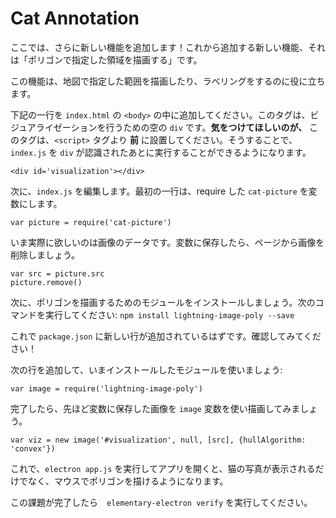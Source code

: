 # Cat Annotation

ここでは、さらに新しい機能を追加します！これから追加する新しい機能、それは「ポリゴンで指定した領域を描画する」です。

この機能は、地図で指定した範囲を描画したり、ラベリングをするのに役に立ちます。

下記の一行を `index.html` の `<body>` の中に追加してください。このタグは、ビジュアライゼーションを行うための空の `div` です。**気をつけてほしいのが、** このタグは、`<script>` タグより **前** に設置してください。そうすることで、`index.js` を `div` が認識されたあとに実行することができるようになります。

```
<div id='visualization'></div>
```

次に、`index.js` を編集します。最初の一行は、require した `cat-picture` を変数にします。

```
var picture = require('cat-picture')
```

いま実際に欲しいのは画像のデータです。変数に保存したら、ページから画像を削除しましょう。

```
var src = picture.src
picture.remove()
```

次に、ポリゴンを描画するためのモジュールをインストールしましょう。次のコマンドを実行してください: `npm install lightning-image-poly --save`

これで `package.json` に新しい行が追加されているはずです。確認してみてください！

次の行を追加して、いまインストールしたモジュールを使いましょう:

```
var image = require('lightning-image-poly')
```

完了したら、先ほど変数に保存した画像を `image` 変数を使い描画してみましょう。

```
var viz = new image('#visualization', null, [src], {hullAlgorithm: 'convex'})
```

これで、`electron app.js` を実行してアプリを開くと、猫の写真が表示されるだけでなく、マウスでポリゴンを描けるようになります。

この課題が完了したら　`elementary-electron verify` を実行してください。
